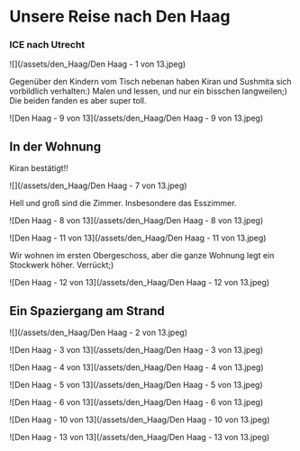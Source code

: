 # Unsere Reise nach Den Haag

### ICE nach Utrecht

![](/assets/den_Haag/Den Haag - 1 von 13.jpeg)

Gegenüber den Kindern vom Tisch  nebenan haben Kiran und Sushmita sich vorbildlich verhalten:) Malen und lessen, und nur ein bisschen langweilen;) Die beiden fanden es aber super toll.

![Den Haag - 9 von 13](/assets/den_Haag/Den Haag - 9 von 13.jpeg)

## In der Wohnung 

Kiran bestätigt!!

![](/assets/den_Haag/Den Haag - 7 von 13.jpeg)

Hell und groß sind die Zimmer. Insbesondere das Esszimmer.

![Den Haag - 8 von 13](/assets/den_Haag/Den Haag - 8 von 13.jpeg)

![Den Haag - 11 von 13](/assets/den_Haag/Den Haag - 11 von 13.jpeg)

Wir wohnen im ersten Obergeschoss, aber die ganze Wohnung legt ein Stockwerk höher. Verrückt;)

![Den Haag - 12 von 13](/assets/den_Haag/Den Haag - 12 von 13.jpeg)



## Ein Spaziergang am Strand

![](/assets/den_Haag/Den Haag - 2 von 13.jpeg)

![Den Haag - 3 von 13](/assets/den_Haag/Den Haag - 3 von 13.jpeg)

![Den Haag - 4 von 13](/assets/den_Haag/Den Haag - 4 von 13.jpeg)

![Den Haag - 5 von 13](/assets/den_Haag/Den Haag - 5 von 13.jpeg)

![Den Haag - 6 von 13](/assets/den_Haag/Den Haag - 6 von 13.jpeg)

![Den Haag - 10 von 13](/assets/den_Haag/Den Haag - 10 von 13.jpeg)

![Den Haag - 13 von 13](/assets/den_Haag/Den Haag - 13 von 13.jpeg)